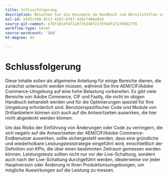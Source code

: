 ```yaml
---
title: Schlussfolgerung
description: Besuchen Sie die Konzepte im Handbuch zum Bereitstellen von Commerce-Erlebnissen bei Skalierung erneut.
exl-id: a5d5c398-451f-4283-b787-d16c7486e824
source-git-commit: e76f101df47116f7b246f21f0fe0fa72769d2776
workflow-type: tm+mt
source-wordcount: '164'
ht-degree: 0%

---
```


# Schlussfolgerung

Diese Inhalte sollen als allgemeine Anleitung für einige Bereiche dienen, die zunächst untersucht werden müssen, während Sie Ihre AEM/CIF/Adobe Commerce-Umgebung auf eine hohe Belastung vorbereiten. Es gibt viele Bereiche von Adobe Commerce, CIF und Fastly, die nicht im obigen Handbuch behandelt werden und für die Optimierungen speziell für Ihre Umgebung erforderlich sind. Benutzerspezifischer Code und Module von Drittanbietern können sich auch auf die Antwortzeiten auswirken, die hier nicht abgedeckt werden können.

Um das Risiko der Einführung von Änderungen oder Code zu verringern, die sich negativ auf die Antwortzeiten der AEM/CIF/Adobe Commerce-Endbenutzer auswirken, sollte sichergestellt werden, dass eine gründliche und wiederholbare Leistungsteststrategie eingeführt wird, einschließlich der Definition von KPIs, die über einen bestimmten Zeitraum gemessen werden können. Leistungstests sollten nicht nur vor der Live-Schaltung, sondern auch nach der Live-Schaltung durchgeführt werden, idealerweise vor jeder Hauptversion oder Änderung in Ihren Produktionsumgebungen, um mögliche Auswirkungen auf die Leistung zu messen.
